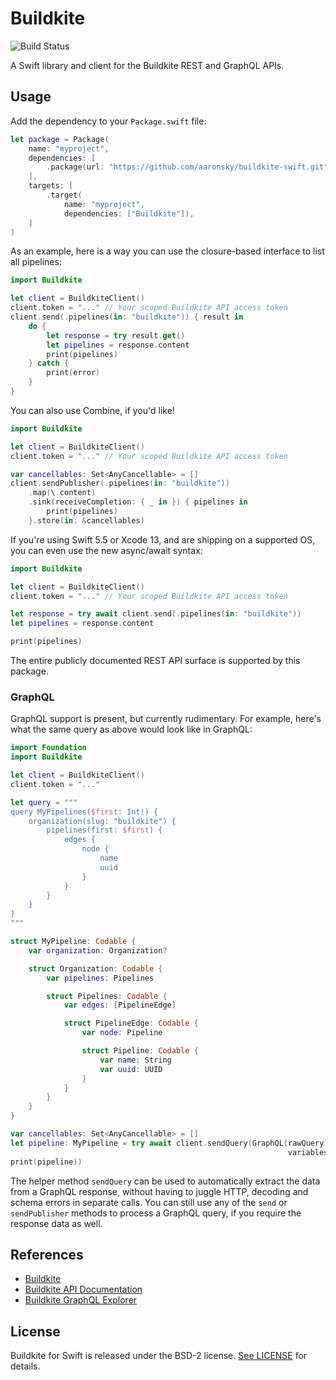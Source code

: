 # Buildkite

![Build Status](https://github.com/aaronsky/buildkite-swift/workflows/CI/badge.svg)

A Swift library and client for the Buildkite REST and GraphQL APIs.

## Usage

Add the dependency to your `Package.swift` file:

```swift
let package = Package(
    name: "myproject",
    dependencies: [
        .package(url: "https://github.com/aaronsky/buildkite-swift.git", from: "0.2.0"),
    ],
    targets: [
        .target(
            name: "myproject",
            dependencies: ["Buildkite"]),
    ]
)
```

As an example, here is a way you can use the closure-based interface to list all pipelines:

```swift
import Buildkite

let client = BuildkiteClient()
client.token = "..." // Your scoped Buildkite API access token
client.send(.pipelines(in: "buildkite")) { result in
    do {
        let response = try result.get()
        let pipelines = response.content
        print(pipelines)
    } catch {
        print(error)
    }
}
```

You can also use Combine, if you'd like!

```swift
import Buildkite

let client = BuildkiteClient()
client.token = "..." // Your scoped Buildkite API access token

var cancellables: Set<AnyCancellable> = []
client.sendPublisher(.pipelines(in: "buildkite"))
    .map(\.content)
    .sink(receiveCompletion: { _ in }) { pipelines in
        print(pipelines)
    }.store(in: &cancellables)
```

If you're using Swift 5.5 or Xcode 13, and are shipping on a supported OS, you can even use the new async/await syntax:

```swift
import Buildkite

let client = BuildkiteClient()
client.token = "..." // Your scoped Buildkite API access token

let response = try await client.send(.pipelines(in: "buildkite"))
let pipelines = response.content

print(pipelines)
```

The entire publicly documented REST API surface is supported by this package.

### GraphQL

GraphQL support is present, but currently rudimentary. For example, here's what the same query as above would look like in GraphQL:

```swift
import Foundation
import Buildkite

let client = BuildkiteClient()
client.token = "..."

let query = """
query MyPipelines($first: Int!) {
    organization(slug: "buildkite") {
        pipelines(first: $first) {
            edges {
                node {
                    name
                    uuid
                }
            }
        }
    }
}
"""

struct MyPipeline: Codable {
    var organization: Organization?

    struct Organization: Codable {
        var pipelines: Pipelines

        struct Pipelines: Codable {
            var edges: [PipelineEdge]

            struct PipelineEdge: Codable {
                var node: Pipeline

                struct Pipeline: Codable {
                    var name: String
                    var uuid: UUID
                }
            }
        }
    }
}

var cancellables: Set<AnyCancellable> = []
let pipeline: MyPipeline = try await client.sendQuery(GraphQL(rawQuery: query, 
                                                              variables: ["first": 30])
print(pipeline))
```

The helper method `sendQuery` can be used to automatically extract the data from a GraphQL response, without having to juggle HTTP, decoding and schema errors in separate calls. You can still use any of the `send` or `sendPublisher` methods to process a GraphQL query, if you require the response data as well. 

## References

-   [Buildkite](https://buildkite.com/)
-   [Buildkite API Documentation](https://buildkite.com/docs/apis)
-   [Buildkite GraphQL Explorer](https://graphql.buildkite.com/explorer)

## License

Buildkite for Swift is released under the BSD-2 license. [See LICENSE](https://github.com/aaronsky/buildkite-swift/blob/master/LICENSE) for details.
